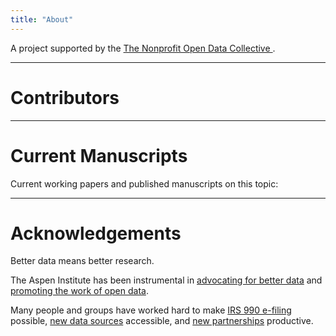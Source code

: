 ```yaml
---
title: "About"
---
```








A project supported by the [The Nonprofit Open Data Collective ](www.npdata.info).


------

# Contributors









-----

# Current Manuscripts

Current working papers and published manuscripts on this topic:







----------

# Acknowledgements

Better data means better research. 

The Aspen Institute has been instrumental in [advocating for better data](https://www.philanthropy.com/article/House-Bill-Would-Require/243152) and [promoting the work of open data](https://www.aspeninstitute.org/blog-posts/open-nonprofit-data-opens-doors-for-researchers/).

Many people and groups have worked hard to make [IRS 990 e-filing](https://www.urban.org/urban-wire/proposed-nonprofit-form-990-e-filing-requirement-can-benefit-nonprofits-and-their-funders) possible, [new data sources](https://www.urban.org/urban-wire/filling-gaps-nonprofit-data) accessible, and [new partnerships](https://registry.opendata.aws/irs990/) productive. 



